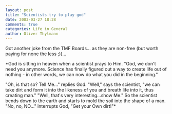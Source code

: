 ```yaml
---
layout: post
title: "Scientists try to play god"
date: 2003-03-27 18:28
comments: true
categories: Life in General
author: Oliver Thylmann
---
```



Got another joke from the TMF Boards... as they are non-free (but worth paying for none the less ;))...

*God is sitting in heaven when a scientist prays to Him.
&quot;God, we don't need you anymore. Science has finally figured out a way to create life out of nothing - in other words, we can now do what you did in the beginning.&quot;

&quot;Oh, is that so? Tell Me...&quot; replies God.
&quot;Well,&quot; says the scientist, &quot;we can take dirt and form it into the likeness of you and breath life into it, thus creating man.&quot;
&quot;Well, that's very interesting...show Me.&quot;
So the scientist bends down to the earth and starts to mold the soil into the shape of a man.
&quot;No, no, NO...&quot; interrupts God, &quot;Get your Own dirt!&quot;*


